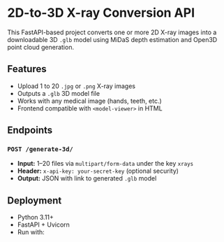 # 2D-to-3D X-ray Conversion API

This FastAPI-based project converts one or more 2D X-ray images into a downloadable 3D `.glb` model using MiDaS depth estimation and Open3D point cloud generation.

## Features

- Upload 1 to 20 `.jpg` or `.png` X-ray images
- Outputs a `.glb` 3D model file
- Works with any medical image (hands, teeth, etc.)
- Frontend compatible with `<model-viewer>` in HTML

## Endpoints

### `POST /generate-3d/`

- **Input:** 1–20 files via `multipart/form-data` under the key `xrays`
- **Header:** `x-api-key: your-secret-key` (optional security)
- **Output:** JSON with link to generated `.glb` model

## Deployment

- Python 3.11+
- FastAPI + Uvicorn
- Run with: